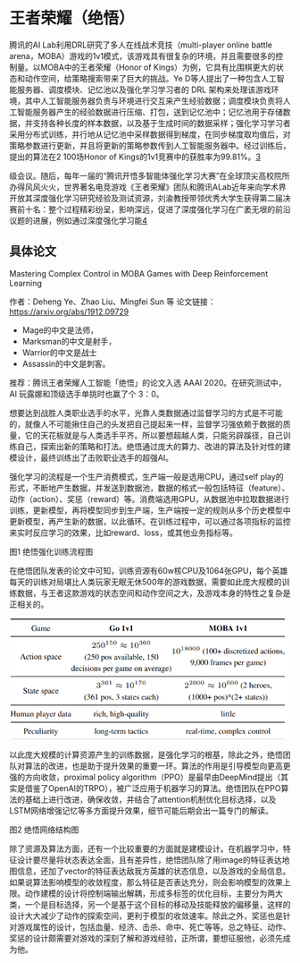 

<!--
 * @version:
 * @Author:  StevenJokess（蔡舒起） https://github.com/StevenJokess
 * @Date: 2023-05-14 23:48:17
 * @LastEditors:  StevenJokess（蔡舒起） https://github.com/StevenJokess
 * @LastEditTime: 2023-05-15 21:53:04
 * @Description:
 * @Help me: make friends by a867907127@gmail.com and help me get some “foreign” things or service I need in life; 如有帮助，请赞助，失业3年了。![支付宝收款码](https://github.com/StevenJokess/d2rl/blob/master/img/%E6%94%B6.jpg)
 * @TODO::
 * @Reference:
-->
# 王者荣耀（绝悟）

腾讯的AI Lab利用DRL研究了多人在线战术竞技（multi-player online battle arena，MOBA）游戏的1v1模式，该游戏具有很复杂的环境，并且需要很多的控制量。以MOBA中的王者荣耀（Honor of Kings）为例，它具有比围棋更大的状态和动作空间，给策略搜索带来了巨大的挑战。Ye D等人提出了一种包含人工智能服务器、调度模块、记忆池以及强化学习学习者的 DRL 架构来处理该游戏环境，其中人工智能服务器负责与环境进行交互来产生经验数据；调度模块负责将人工智能服务器产生的经验数据进行压缩、打包，送到记忆池中；记忆池用于存储数据，并支持各种长度的样本数据，以及基于生成时间的数据采样；强化学习学习者采用分布式训练，并行地从记忆池中采样数据得到梯度，在同步梯度取均值后，对策略参数进行更新，并且将更新的策略参数传到人工智能服务器中。经过训练后，提出的算法在2 100场Honor of Kings的1v1竞赛中的获胜率为99.81%。[3]

级会议。随后，每年一届的“腾讯开悟多智能体强化学习大赛”在全球顶尖高校院所办得风风火火，世界著名电竞游戏《王者荣耀》团队和腾讯ALab近年来向学术界开放其深度强化学习研究经验及测试资源，刘渝教授带领优秀大学生获得第二届决赛前十名：整个过程精彩纷呈，影响深远，促进了深度强化学习在广袤无垠的前沿议题的进展，例如通过深度强化学习能[4]

## 具体论文



Mastering Complex Control in MOBA Games with Deep Reinforcement Learning

作者：Deheng Ye、Zhao Liu、Mingfei Sun 等
论文链接：https://arxiv.org/abs/1912.09729

- Mage的中文是法师，
- Marksman的中文是射手，
- Warrior的中文是战士
- Assassin的中文是刺客。

推荐：腾讯王者荣耀人工智能「绝悟」的论文入选 AAAI 2020。在研究测试中，AI 玩露娜和顶级选手单挑时也赢了个 3：0。

想要达到战胜人类职业选手的水平，光靠人类数据通过监督学习的方式是不可能的，就像人不可能揪住自己的头发把自己提起来一样，监督学习强依赖于数据的质量，它的天花板就是与人类选手平齐。所以要想超越人类，只能另辟蹊径，自己训练自己，探索出新的策略和打法。绝悟通过庞大的算力、改进的算法及针对性的建模设计，最终训练出了击败职业选手的超强AI。

强化学习的流程是一个生产消费模式，生产端一般是选用CPU，通过self play的形式，不断地产生数据，并发送到数据池，数据的格式一般包括特征（feature）、动作（action）、奖惩（reward）等。消费端选用GPU，从数据池中拉取数据进行训练，更新模型，再将模型同步到生产端，生产端按一定的规则从多个历史模型中更新模型，再产生新的数据，以此循环。在训练过程中，可以通过各项指标的监控来实时反应学习的效果，比如reward、loss，或其他业务指标等。

图1 绝悟强化训练流程图

在绝悟团队发表的论文中可知，训练资源有60w核CPU及1064张GPU，每个英雄每天的训练对局堪比人类玩家无眠无休500年的游戏数据，需要如此庞大规模的训练数据，与王者这款游戏的状态空间和动作空间之大，及游戏本身的特性之复杂是正相关的。

![王者这款游戏的状态空间和动作空间](../../img/MOBA_state_space.png)

以此庞大规模的计算资源产生的训练数据，是强化学习的根基，除此之外，绝悟团队对算法的改进，也是助于提升效果的重要一环。算法的作用是引导模型向更高更强的方向收敛，proximal policy algorithm（PPO）是最早由DeepMind提出（其实是借鉴了OpenAI的TRPO），被广泛应用于机器学习的算法。绝悟团队在PPO算法的基础上进行改进，确保收敛，并结合了attention机制优化目标选择，以及LSTM网络增强记忆等多方面提升效果，细节可能后期会出一篇专门的解读。


图2 绝悟网络结构图

除了资源及算法方面，还有一个比较重要的方面就是建模设计。在机器学习中，特征设计要尽量将状态表达全面，且有差异性，绝悟团队除了用image的特征表达地图信息，还加了vector的特征表达敌我方英雄的状态信息，以及游戏的全局信息。如果说算法影响模型的收敛程度，那么特征是否表达充分，则会影响模型的效果上限。动作建模的设计将控制端输出解耦，形成多标签的优化目标，主要分为两大类，一个是目标选择，另一个是基于这个目标的移动及技能释放的偏移量，这样的设计大大减少了动作的探索空间，更利于模型的收敛速率。除此之外，奖惩也是针对游戏属性的设计，包括血量、经济、击杀、命中、死亡等等。总之特征、动作、奖惩的设计颇需要对游戏的深刻了解和游戏经验，正所谓，要想征服他，必须先成为他。



[1]: https://aijishu.com/a/1060000000100723
[2]: https://zhuanlan.zhihu.com/p/473216291
[3]: http://www.infocomm-journal.com/znkx/article/2020/2096-6652/2096-6652-2-4-00314.shtml
[4]: http://www.deeprlhub.com/d/1357-5
